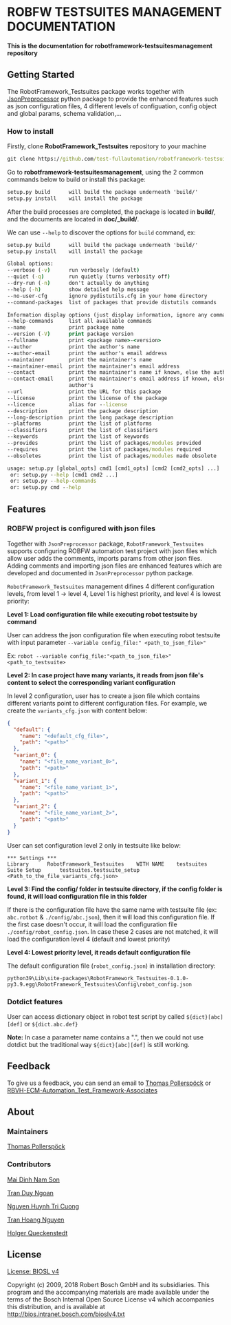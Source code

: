 # ROBFW TESTSUITES MANAGEMENT DOCUMENTATION

**This is the documentation for robotframework-testsuitesmanagement
repository**

## Getting Started

The RobotFramework_Testsuites package works together with
[JsonPreprocessor](https://github.com/test-fullautomation/python-jsonpreprocessor)
python package to provide the enhanced features such as json
configuration files, 4 different levels of configuation, config object
and global params, schema validation,\...

### How to install

Firstly, clone **RobotFramework_Testsuites** repository to your machine

``` bat
git clone https://github.com/test-fullautomation/robotframework-testsuitesmanagement.git
```

Go to **robotframework-testsuitesmanagement**, using the 2 common
commands below to build or install this package:

``` bat
setup.py build      will build the package underneath 'build/'
setup.py install    will install the package
```

After the build processes are completed, the package is located in
**build/**, and the documents are located in **doc/\_build/**.

We can use `--help` to discover the options for `build` command, ex:

``` bat
setup.py build      will build the package underneath 'build/'
setup.py install    will install the package

Global options:
--verbose (-v)      run verbosely (default)
--quiet (-q)        run quietly (turns verbosity off)
--dry-run (-n)      don't actually do anything
--help (-h)         show detailed help message
--no-user-cfg       ignore pydistutils.cfg in your home directory
--command-packages  list of packages that provide distutils commands

Information display options (just display information, ignore any commands)
--help-commands     list all available commands
--name              print package name
--version (-V)      print package version
--fullname          print <package name>-<version>
--author            print the author's name
--author-email      print the author's email address
--maintainer        print the maintainer's name
--maintainer-email  print the maintainer's email address
--contact           print the maintainer's name if known, else the author's
--contact-email     print the maintainer's email address if known, else the
                    author's
--url               print the URL for this package
--license           print the license of the package
--licence           alias for --license
--description       print the package description
--long-description  print the long package description
--platforms         print the list of platforms
--classifiers       print the list of classifiers
--keywords          print the list of keywords
--provides          print the list of packages/modules provided
--requires          print the list of packages/modules required
--obsoletes         print the list of packages/modules made obsolete

usage: setup.py [global_opts] cmd1 [cmd1_opts] [cmd2 [cmd2_opts] ...]
 or: setup.py --help [cmd1 cmd2 ...]
 or: setup.py --help-commands
 or: setup.py cmd --help
```

## Features

### ROBFW project is configured with json files

Together with `JsonPreprocessor` package, `RobotFramework_Testsuites`
supports configuring ROBFW automation test project with json files which
allow user adds the comments, imports params from other json files.
Adding comments and importing json files are enhanced features which are
developed and documented in `JsonPreprocessor` python package.

`RobotFramework_Testsuites` management difines 4 different configuration
levels, from level 1 -\> level 4, Level 1 is highest priority, and level
4 is lowest priority:

**Level 1: Load configuration file while executing robot testsuite by
command**

User can address the json configuration file when executing robot
testsuite with input parameter
`--variable config_file:" <path_to_json_file>"`

Ex:
`robot --variable config_file:"<path_to_json_file>" <path_to_testsuite>`

**Level 2: In case project have many variants, it reads from json
file\'s content to select the corresponding variant configuration**

In level 2 configuration, user has to create a json file which contains
different variants point to different configuration files. For example,
we create the `variants_cfg.json` with content below:

``` json
{
  "default": {
    "name": "<default_cfg_file>",
    "path": "<path>"
  },
  "variant_0": {
    "name": "<file_name_variant_0>",
    "path": "<path>"
  },
  "variant_1": {
    "name": "<file_name_variant_1>",
    "path": "<path>"
  },
  "variant_2": {
    "name": "<file_name_variant_2>",
    "path": "<path>"
  }
}
```

User can set configuration level 2 only in testsuite like below:

``` robot
*** Settings ***
Library      RobotFramework_Testsuites    WITH NAME    testsuites
Suite Setup      testsuites.testsuite_setup    <Path_to_the_file_variants_cfg.json>
```

**Level 3: Find the config/ folder in testsuite directory, if the config
folder is found, it will load configuration file in this folder**

If there is the configuration file have the same name with testsuite
file (ex: `abc.rotbot` & `./config/abc.json`), then it will load this
configuration file. If the first case doesn\'t occur, it will load the
configuration file `./config/robot_config.json`. In case these 2 cases
are not matched, it will load the configuration level 4 (default and
lowest priority)

**Level 4: Lowest priority level, it reads default configuration file**

The default configuration file (`robot_config.json`) in installation
directory:

`python39\Lib\site-packages\RobotFramework_Testsuites-0.1.0-py3.9.egg\RobotFramework_Testsuites\Config\robot_config.json`

### Dotdict features

User can access dictionary object in robot test script by called
`${dict}[abc][def]` or `${dict.abc.def}`

**Note:** In case a parameter name contains a \".\", then we could not
use dotdict but the traditional way `${dict}[abc][def]` is still
working.

## Feedback

To give us a feedback, you can send an email to [Thomas
Pollerspöck](Thomas.Pollerspoeck@de.bosch.com) or
[RBVH-ECM-Automation_Test_Framework-Associates](RBVH-ENG2-CMD-Associates@bcn.bosch.com)

## About

### Maintainers

[Thomas Pollerspöck](Thomas.Pollerspoeck@de.bosch.com)

### Contributors

[Mai Dinh Nam Son](Son.MaiDinhNam@vn.bosch.com)

[Tran Duy Ngoan](Ngoan.TranDuy@vn.bosch.com)

[Nguyen Huynh Tri Cuong](Cuong.NguyenHuynhTri@vn.bosch.com)

[Tran Hoang Nguyen](Nguyen.TranHoang@vn.bosch.com)

[Holger Queckenstedt](Holger.Queckenstedt@de.bosch.com)

## License

[License: BIOSL v4](http://bios.intranet.bosch.com/bioslv4-badge.svg)

Copyright (c) 2009, 2018 Robert Bosch GmbH and its subsidiaries. This
program and the accompanying materials are made available under the
terms of the Bosch Internal Open Source License v4 which accompanies
this distribution, and is available at
<http://bios.intranet.bosch.com/bioslv4.txt>
